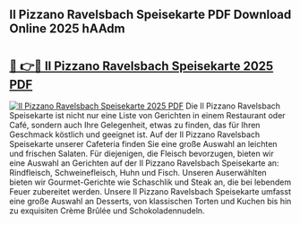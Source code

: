 ## Il Pizzano Ravelsbach Speisekarte PDF Download Online 2025 hAAdm

# <h2><a href="http://gc6phvq.nevu.top/?p=Il+Pizzano+Ravelsbach+Speisekarte">🔗 👉🔴 Il Pizzano Ravelsbach Speisekarte 2025 PDF</a></h2>

[![Il Pizzano Ravelsbach Speisekarte 2025 PDF](https://i.imgur.com/dBaPXMq.png)](http://gc6phvq.nevu.top/?p=Il+Pizzano+Ravelsbach+Speisekarte)
Die Il Pizzano Ravelsbach Speisekarte ist nicht nur eine Liste von Gerichten in einem Restaurant oder Café, sondern auch Ihre Gelegenheit, etwas zu finden, das für Ihren Geschmack köstlich und geeignet ist. Auf der Il Pizzano Ravelsbach Speisekarte unserer Cafeteria finden Sie eine große Auswahl an leichten und frischen Salaten. Für diejenigen, die Fleisch bevorzugen, bieten wir eine Auswahl an Gerichten auf der Il Pizzano Ravelsbach Speisekarte an: Rindfleisch, Schweinefleisch, Huhn und Fisch. Unseren Auserwählten bieten wir Gourmet-Gerichte wie Schaschlik und Steak an, die bei lebendem Feuer zubereitet werden. Unsere Il Pizzano Ravelsbach Speisekarte umfasst eine große Auswahl an Desserts, von klassischen Torten und Kuchen bis hin zu exquisiten Crème Brûlée und Schokoladennudeln.

